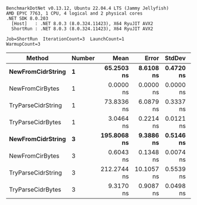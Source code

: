 ```

BenchmarkDotNet v0.13.12, Ubuntu 22.04.4 LTS (Jammy Jellyfish)
AMD EPYC 7763, 1 CPU, 4 logical and 2 physical cores
.NET SDK 8.0.203
  [Host]   : .NET 8.0.3 (8.0.324.11423), X64 RyuJIT AVX2
  ShortRun : .NET 8.0.3 (8.0.324.11423), X64 RyuJIT AVX2

Job=ShortRun  IterationCount=3  LaunchCount=1  
WarmupCount=3  

```
| Method             | Number | Mean        | Error      | StdDev    | Min         | Max         | Allocated |
|------------------- |------- |------------:|-----------:|----------:|------------:|------------:|----------:|
| **NewFromCidrString**  | **1**      |  **65.2503 ns** |  **8.6108 ns** | **0.4720 ns** |  **64.9362 ns** |  **65.7931 ns** |         **-** |
| NewFromCirBytes    | 1      |   0.0000 ns |  0.0000 ns | 0.0000 ns |   0.0000 ns |   0.0000 ns |         - |
| TryParseCidrString | 1      |  73.8336 ns |  6.0879 ns | 0.3337 ns |  73.4883 ns |  74.1543 ns |         - |
| TryParseCidrBytes  | 1      |   3.0464 ns |  0.2214 ns | 0.0121 ns |   3.0353 ns |   3.0594 ns |         - |
| **NewFromCidrString**  | **3**      | **195.8068 ns** |  **9.3886 ns** | **0.5146 ns** | **195.3039 ns** | **196.3324 ns** |         **-** |
| NewFromCirBytes    | 3      |   0.6043 ns |  0.1348 ns | 0.0074 ns |   0.5998 ns |   0.6128 ns |         - |
| TryParseCidrString | 3      | 212.2744 ns | 10.1057 ns | 0.5539 ns | 211.7205 ns | 212.8283 ns |         - |
| TryParseCidrBytes  | 3      |   9.3170 ns |  0.9087 ns | 0.0498 ns |   9.2756 ns |   9.3723 ns |         - |
